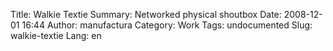 Title: Walkie Textie
Summary: Networked physical shoutbox
Date: 2008-12-01 16:44
Author: manufactura
Category: Work
Tags: undocumented
Slug: walkie-textie
Lang: en

